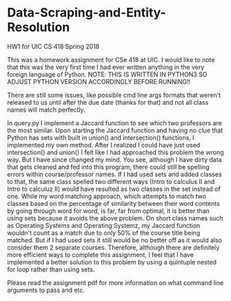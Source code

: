 # Data-Scraping-and-Entity-Resolution
HW1 for UIC CS 418 Spring 2018

This was a homework assignment for CSe 418 at UIC.
I would like to note that this was the very first time I had ever written anything in the very foreign language of Python.
NOTE: THIS IS WRITTEN IN PYTHON3 SO ADJUST PYTHON VERSION ACCORDINGLY BEFORE RUNNING!!

There are still some issues, like possible cmd line args formats that weren't released to us until after the due date (thanks for that)
and not all class names will match perfectly.

In query.py I implement a Jaccard function to see which two professors are the most similar.
Upon starting the Jaccard function and having no clue that Python has sets with built in union() and intersection() functions,
I implemented my own method. After I realized I could have just used intersection() and union() I felt like I had approached this problem the wrong way. But I have since changed my mind.
You see, although I have dirty data that gets cleaned and fed into this program, there could still be spelling errors within course/professor names.
If I had used sets and added classes to that, the same class spelled two different ways (Intro to calculus II and Intro to calculuz II) would have resulted as two classes in the set instead of one. 
While my word matching approach, which attempts to match two classes based on the percentage of similarity between their word contents by going through word for word, is far, far from optimal, it is better than using sets because it avoids the above problem.
On short class names such as Operating Systems and Operating Systemz, my Jaccard function wouldn't count as a match due to only 50% of the course title being matched. But if I had used sets it still would be no better off as it would also consider them 2 separate courses.
Therefore, although there are definitely more efficient ways to complete this assignment, I feel that I have implemented a better solution to this problem by using a quintuple nested for loop rather than using sets.

Please read the assignment pdf for more information on what command line arguments to pass and etc.
